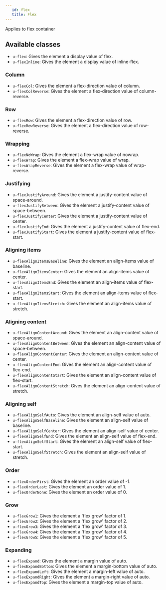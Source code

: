 ```yaml
---
   id: flex
   title: Flex
---
```


<a class="sourceView-page" href="https://github.com/aptuitiv/cacao/blob/master/src/css/utils/flex/flex.css"></a>

Applies to flex container

## Available classes


  * `u-flex`: Gives the element a display value of flex.
  * `u-flexInline`: Gives the element a display value of inline-flex.

### Column
  * `u-flexCol`: Gives the element a flex-direction value of column.
  * `u-flexColReverse`: Gives the element a flex-direction value of column-reverse.

### Row
  * `u-flexRow`: Gives the element a flex-direction value of row.
  * `u-flexRowReverse`: Gives the element a flex-direction value of row-reverse.

### Wrapping
  * `u-flexNoWrap`: Gives the element a flex-wrap value of nowrap.
  * `u-flexWrap`: Gives the element a flex-wrap value of wrap.
  * `u-flexWrapReverse`: Gives the element a flex-wrap value of wrap-reverse.

### Justifying
  * `u-flexJustifyAround`: Gives the element a justify-content value of space-around.
  * `u-flexJustifyBetween`: Gives the element a justify-content value of space-between.
  * `u-flexJustifyCenter`: Gives the element a justify-content value of center.
  * `u-flexJustifyEnd`: Gives the element a justify-content value of flex-end.
  * `u-flexJustifyStart`: Gives the element a justify-content value of flex-start.

### Aligning items
  * `u-flexAlignItemsBaseline`: Gives the element an align-items value of baseline.
  * `u-flexAlignItemsCenter`: Gives the element an align-items value of center.
  * `u-flexAlignItemsEnd`: Gives the element an align-items value of flex-start.
  * `u-flexAlignItemsStart`: Gives the element an align-items value of flex-start.
  * `u-flexAlignItemsStretch`: Gives the element an align-items value of stretch.

### Aligning content
  * `u-flexAlignContentAround`: Gives the element an align-content value of space-around.
  * `u-flexAlignContentBetween`: Gives the element an align-content value of space-between.
  * `u-flexAlignContentCenter`: Gives the element an align-content value of center.
  * `u-flexAlignContentEnd`: Gives the element an align-content value of flex-end.
  * `u-flexAlignContentStart`: Gives the element an align-content value of flex-start.
  * `u-flexAlignContentStretch`: Gives the element an align-content value of stretch.

### Aligning self
  * `u-flexAlignSelfAuto`: Gives the element an align-self value of auto.
  * `u-flexAlignSelfBaseline`: Gives the element an align-self value of baseline.
  * `u-flexAlignSelfCenter`: Gives the element an align-self value of center.
  * `u-flexAlignSelfEnd`: Gives the element an align-self value of flex-end.
  * `u-flexAlignSelfStart`: Gives the element an align-self value of flex-start.
  * `u-flexAlignSelfStretch`: Gives the element an align-self value of stretch.

### Order
  * `u-flexOrderFirst`: Gives the element an order value of -1.
  * `u-flexOrderLast`: Gives the element an order value of 1.
  * `u-flexOrderNone`: Gives the element an order value of 0.

### Grow
  * `u-flexGrow1`: Gives the element a 'flex grow' factor of 1.
  * `u-flexGrow2`: Gives the element a 'flex grow' factor of 2.
  * `u-flexGrow3`: Gives the element a 'flex grow' factor of 3.
  * `u-flexGrow4`: Gives the element a 'flex grow' factor of 4.
  * `u-flexGrow5`: Gives the element a 'flex grow' factor of 5.

### Expanding
  * `u-flexExpand`: Gives the element a margin value of auto.
  * `u-flexExpandBottom`: Gives the element a margin-bottom value of auto.
  * `u-flexExpandLeft`: Gives the element a margin-left value of auto.
  * `u-flexExpandRight`: Gives the element a margin-right value of auto.
  * `u-flexExpandTop`: Gives the element a margin-top value of auto.

